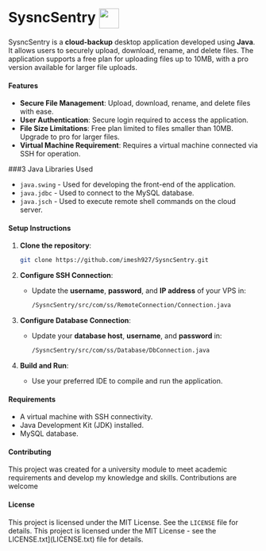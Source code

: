 # SysncSentry <img align="center" src="https://raw.githubusercontent.com/imesh927/SysncSentry/master/src/Images/logo.png" width="40" height="40">

SysncSentry is a **cloud-backup** desktop application developed using **Java**. It allows users to securely upload, download, rename, and delete files. The application supports a free plan for uploading files up to 10MB, with a pro version available for larger file uploads.

#### Features

- **Secure File Management**: Upload, download, rename, and delete files with ease.
- **User Authentication**: Secure login required to access the application.
- **File Size Limitations**: Free plan limited to files smaller than 10MB. Upgrade to pro for larger files.
- **Virtual Machine Requirement**: Requires a virtual machine connected via SSH for operation.

###3 Java Libraries Used

- `java.swing` - Used for developing the front-end of the application.
- `java.jdbc` - Used to connect to the MySQL database.
- `java.jsch` - Used to execute remote shell commands on the cloud server.

#### Setup Instructions

1. **Clone the repository**:
    ```sh
    git clone https://github.com/imesh927/SysncSentry.git
    ```

2. **Configure SSH Connection**:
    - Update the **username**, **password**, and **IP address** of your VPS in:
      ```sh
      /SysncSentry/src/com/ss/RemoteConnection/Connection.java
      ```

3. **Configure Database Connection**:
    - Update your **database host**, **username**, and **password** in:
      ```sh
      /SysncSentry/src/com/ss/Database/DbConnection.java
      ```

4. **Build and Run**:
    - Use your preferred IDE to compile and run the application.

#### Requirements

- A virtual machine with SSH connectivity.
- Java Development Kit (JDK) installed.
- MySQL database.

#### Contributing

This project was created for a university module to meet academic requirements and develop my knowledge and skills. Contributions are welcome

#### License

This project is licensed under the MIT License. See the `LICENSE` file for details.
This project is licensed under the MIT License - see the LICENSE.txt](LICENSE.txt) file for details.
